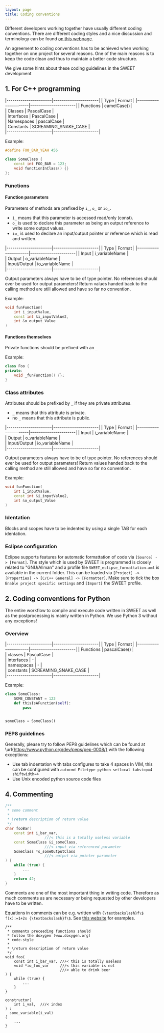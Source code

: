 ```yaml
---
layout: page
title: Coding conventions
---
```




Different developers working together have usually different coding conventions.
There are different coding styles and a nice discussion and terminology can be found [on this webpage](https://web.archive.org/web/20230217100359/https://khalilstemmler.com/blogs/camel-case-snake-case-pascal-case/#Comparison-of-naming-conventions-in-other-programming-languages).

An agreement to coding conventions has to be achieved when working together on one project for several reasons.
One of the main reasons is to keep the code clean and thus to maintain a better code structure.

We give some hints about these coding guidelines in the SWEET development


## 1. For C++ programming

|-----------------------|-----------------------|
| Type			| Format		|
|-----------------------|-----------------------|
| Functions	| camelCase()	|	
| Classes	| PascalCase	|	
| Interfaces	| PascalCase	|	
| Namespaces	| pascalCase	|	
| Constants	| SCREAMING_SNAKE_CASE	|	
|-----------------------|-----------------------|


Example:
```c++
#define FOO_BAR_YEAH 456

class SomeClass {
	const int FOO_BAR = 123;
	void functionInClass() {}
};
```

### Functions

#### Function parameters

Parameters of methods are prefixed by ```i_```, ```o_``` or ```io_```.

 * ```i_``` means that this parameter is accessed read/only (const).
 * ```o_``` is used to declare this parameter as being an output reference to write some output values.
 * ```io_``` is used to declare an input/output pointer or reference which is read and written.

|-----------------------|-----------------------|
| Type			| Format		|
|-----------------------|-----------------------|
| Input		| i_variableName	|	
| Output	| o_variableName	|	
| Input/Output	| io_variableName	|	
|-----------------------|-----------------------|


Output parameters always have to be of type pointer.
No references should ever be used for output parameters!
Return values handed back to the calling method are still allowed and have so far no convention.

Example:

```c++
void funFunction(
	int i_inputValue,
	const int &i_inputValue2,
	int &o_output_Value
)
```

#### Functions themselves

Private functions should be prefixed with an ```_```

Example:

```c++
class Foo {
private:
	void _funFunction() {};
}
```

### Class attributes

Attributes should be prefixed by ```_``` if they are private attributes.

 * ```_``` means that this attribute is private.
 * no ```_``` means that this attribute is public.

|-----------------------|-----------------------|
| Type			| Format		|
|-----------------------|-----------------------|
| Input		| i_variableName	|	
| Output	| o_variableName	|	
| Input/Output	| io_variableName	|	
|-----------------------|-----------------------|


Output parameters always have to be of type pointer.
No references should ever be used for output parameters!
Return values handed back to the calling method are still allowed and have so far no convention.

Example:

```c++
void funFunction(
	int i_inputValue,
	const int &i_inputValue2,
	int &o_output_Value
)
```

### Identation
Blocks and scopes have to be indented by using a single TAB for each identation.

### Eclipse configuration
Eclipse supports features for automatic formattation of code via ```[Source] -> [Format]```.
The style which is used by SWEET is programmed is closely related to "GNU/Allman" and a profile file ```SWEET_eclipse_formattation.xml``` is available in the current folder.
This can be loaded via ```[Project] -> [Properties] -> [C/C++ General] -> [Formatter]```.
Make sure to tick the box ```Enable project specific settings``` and ```[Import]``` the SWEET profile.


## 2. Coding conventions for Python

The entire workflow to compile and execute code written in SWEET as well as the postprocessing is mainly written in Python.
We use Python 3 without any exceptions!

### Overview

|-----------------------|-----------------------|
| Type			| Format		|
|-----------------------|-----------------------|
| Functions	| pascalCase()	|	
| classes	| PascalCase	|	
| interfaces	| -	|	
| namespaces	| -	|	
| constants	| SCREAMING_SNAKE_CASE	|	
|-----------------------|-----------------------|


Example:

```python
class SomeClass:
	SOME_CONSTANT = 123
	def thisIsAFunction(self):
		pass


someClass = SomeClass()
```


### PEP8 guidelines

Generally, please try to follow PEP8 guidelines which can be found at \url{https://www.python.org/dev/peps/pep-0008/} with the following exceptions:

 * Use tab indentation with tabs configures to take 4 spaces
   In VIM, this can be configured with
   ```autocmd Filetype python setlocal tabstop=4 shiftwidth=4```
 * Use Unix encoded python source code files



## 4. Commenting

```c++
/**
 * some comment
 *
 * \return description of return value 
 */
char fooBar(
    const int i_bar_var,     
                  ///< this is a totally useless variable
    const SomeClass &i_someClass,    
                  ///< input via referenced parameter
    SomeClass *o_someOutputClass
                  ///< output via pointer parameter
) {
    while (true) {
        ...
    }
    return 42;
}
```

Comments are one of the most important thing in writing code.
Therefore as much comments as are necessary or being requested by other developers have to be written.

Equations in comments can be e.g. written with ```{\textbackslash}f\$ f(x):=1+2x {\textbackslash}f\$```.
See [this website](https://www.stack.nl/~dimitri/doxygen/manual/formulas.html) for examples.



```
/**
 * comments preceeding functions should
 * follow the doxygen (www.doxygen.org)
 * code-style
 *
 * \return description of return value 
 */
void foo(
    const int i_bar_var, ///< this is totally useless
    void *io_foo_var     ///< this variable is not
                         ///< able to drink beer
) {
    while (true) {
        ...
    }
}

constructor(
    int i_val,	///< index
) :
  some_variable(i_val)
{
	...
}
```

